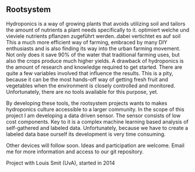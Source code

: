 ## Rootsystem

Hydroponics is a way of growing plants that avoids utilizing soil and tailors the amount of nutrients a plant
needs specifically to it. optimiert welche und vieviele nutrients pflanzen zugeführt werden..dabei vertichtet es auf soil
This a much more efficient way of farming, embraced by many DIY enthusiasts
and is also finding its way into the urban farming movement. 
Not only does it save 90% of the water that traditional farming uses, but also the crops produce much higher yields.
A drawback of hydroponics is the amount of research and knowledge required to get started. There are quite a few variables involved that influence the results. This is a pity, because it can be the most hands-off way of getting fresh fruit and vegetables when the environment is closely controlled and monitored. Unfortunately, there are no tools available for this purpose, yet.

By developing these tools, the rootsystem projects wants to makes hydroponics culture accessible to a larger community. 
In the scope of this project I am developing a data driven sensor. The sensor consists of low cost components. Key to it is a complex machine learning based analysis of  self-gathered and labeled data. Unfortunately, because we have to create a labeled data base ourself its development is very time consuming.

Other devices will follow soon. Ideas and participation are welcome. Email me for more information and access to our git repository.

Project with Louis Smit (UvA), started in 2014
